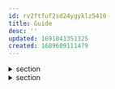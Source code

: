 ```yaml
---
id: rv2ftfuf2sd24ygyklz5410
title: Guide
desc: ''
updated: 1691041351325
created: 1689609111479
---
```


<details>
    <summary>section</summary>

#
description

### Input
>
input


### Output
>
output

---
</details>

<details>
    <summary>section</summary>

#
description

### Input
>
input


### Output
>
output

---
</details>